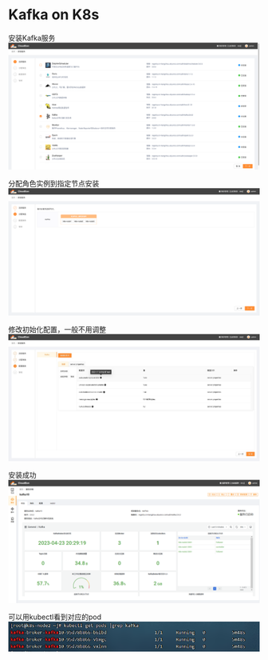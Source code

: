 # Kafka on  K8s
安装Kafka服务
![图片.png](../images/kafka-1.png)

分配角色实例到指定节点安装
![图片.png](../images/kafka-2.png)

修改初始化配置，一般不用调整
![图片.png](../images/kafka-3.png)

安装成功
![图片.png](../images/kafka-5.png)

可以用kubectl看到对应的pod
![图片.png](../images/kafka-6.png)